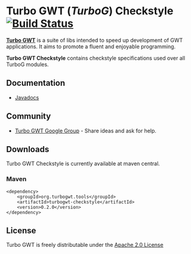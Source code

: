 Turbo GWT (*TurboG*) Checkstyle [![Build Status](https://travis-ci.org/growbit/turbogwt-checkstyle.svg?branch=master)](https://travis-ci.org/growbit/turbogwt-checkstyle)
==

[**Turbo GWT**](http://github.com/growbit/turbogwt) is a suite of libs intended to speed up development of GWT applications. It aims to promote a fluent and enjoyable programming.

**Turbo GWT Checkstyle** contains checkstyle specifications used over all TurboG modules.

## Documentation
* [Javadocs](http://growbit.github.io/turbogwt-checkstyle/javadoc/apidocs/index.html)
 
## Community
* [Turbo GWT Google Group](http://groups.google.com/d/forum/turbogwt) - Share ideas and ask for help.

## Downloads
Turbo GWT Checkstyle is currently available at maven central.

### Maven
```
<dependency>
    <groupId>org.turbogwt.tools</groupId>
    <artifactId>turbogwt-checkstyle</artifactId>
    <version>0.2.0</version>
</dependency>
```

## License
Turbo GWT is freely distributable under the [Apache 2.0 License](http://www.apache.org/licenses/LICENSE-2.0.html)
